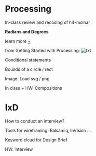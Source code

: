 # Processing

In-class review and recoding of h4-molnar

**Radians and Degrees** 

learn more [+](https://www.youtube.com/watch?v=EnwWxMZVBeg)

from Getting Started with Processing:
![txt](http://www.dan.sv.it/teaching/ixd307f17/images/[RF2010]radians-and-degrees.png)

Conditional statements

Bounds of a circle / rect

Image: Load svg / png

In class + HW: Compositions

# IxD

How to conduct an interview?

Tools for wireframing: Balsamiq, InVision ... 

Keyword cloud for Design Brief

HW: Interview
